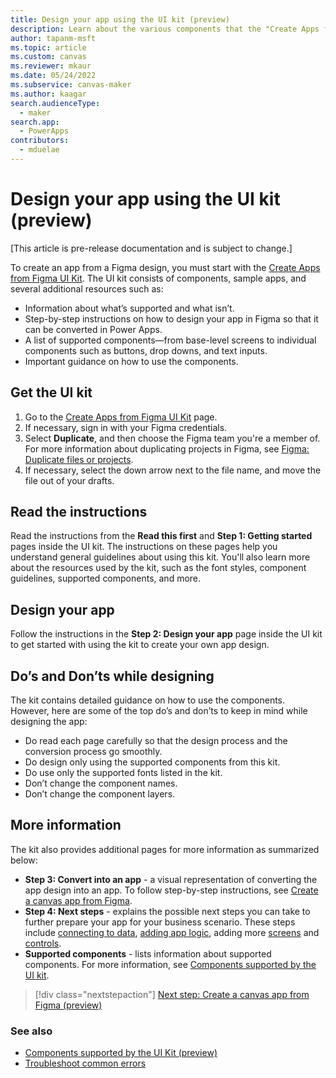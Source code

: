 ```yaml
---
title: Design your app using the UI kit (preview)
description: Learn about the various components that the "Create Apps from Figma UI Kit" supports.
author: tapanm-msft
ms.topic: article
ms.custom: canvas
ms.reviewer: mkaur
ms.date: 05/24/2022
ms.subservice: canvas-maker
ms.author: kaagar
search.audienceType: 
  - maker
search.app: 
  - PowerApps
contributors:
  - mduelae
---
```


# Design your app using the UI kit (preview)

[This article is pre-release documentation and is subject to change.]

To create an app from a Figma design, you must start with the [Create Apps from Figma UI Kit](https://go.microsoft.com/fwlink/?linkid=2193981). The UI kit consists of components, sample apps, and several additional resources such as:

- Information about what’s supported and what isn’t.
- Step-by-step instructions on how to design your app in Figma so that it can be converted in Power Apps.
- A list of supported components&mdash;from base-level screens to individual components such as buttons, drop downs, and text inputs.
- Important guidance on how to use the components.

## Get the UI kit

1. Go to the [Create Apps from Figma UI Kit](https://go.microsoft.com/fwlink/?linkid=2193981) page.
1. If necessary, sign in with your Figma credentials.
1. Select **Duplicate**, and then choose the Figma team you're a member of. For more information about duplicating projects in Figma, see [Figma: Duplicate files or projects](https://help.figma.com/hc/articles/360038511533-Duplicate-files).
1. If necessary, select the down arrow next to the file name, and move the file out of your drafts.

## Read the instructions

Read the instructions from the **Read this first** and **Step 1: Getting started** pages inside the UI kit. The instructions on these pages help you understand general guidelines about using this kit. You'll also learn more about the resources used by the kit, such as the font styles, component guidelines, supported components, and more.

## Design your app

Follow the instructions in the **Step 2: Design your app** page inside the UI kit to get started with using the kit to create your own app design.

## Do’s and Don’ts while designing

The kit contains detailed guidance on how to use the components. However, here are some of the top do’s and don’ts to keep in mind while designing the app:

- Do read each page carefully so that the design process and the conversion process go smoothly.
- Do design only using the supported components from this kit.
- Do use only the supported fonts listed in the kit.
- Don’t change the component names.
- Don’t change the component layers.

## More information

The kit also provides additional pages for more information as summarized below:

- **Step 3: Convert into an app** - a visual representation of converting the app design into an app. To follow step-by-step instructions, see [Create a canvas app from Figma](create-app-from-figma.md).
- **Step 4: Next steps** - explains the possible next steps you can take to further prepare your app for your business scenario. These steps include [connecting to data](../add-data-connection.md), [adding app logic](../working-with-formulas.md), adding more [screens](../add-screen-context-variables.md) and [controls](../add-configure-controls.md).
- **Supported components** - lists information about supported components. For more information, see [Components supported by the UI kit](supported-components.md).

> [!div class="nextstepaction"]
> [Next step: Create a canvas app from Figma (preview)](create-app-from-figma.md)

### See also

- [Components supported by the UI Kit (preview)](supported-components.md)
- [Troubleshoot common errors](common-errors.md)

